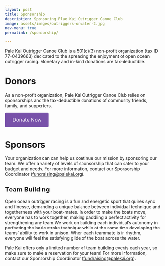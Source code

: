 ```yaml
---
layout: post
title: Sponsorship
description: Sponsoring Plae Kai Outrigger Canoe Club
image: assets/images/outriggers-onwater-2.jpg
nav-menu: true
permalink: /sponsorship/

---
```


Pale Kai Outrigger Canoe Club is a 501(c)(3) non-profit organization (tax ID 77-0439663) dedicated to the spreading the enjoyment of open ocean outrigger racing. Monetary and in-kind donations are tax-deductible.

# Donors

As a non-profit organization, Pale Kai Outrigger Canoe Club relies on sponsorships and the tax-deductible donations of community friends, family, and supporters.

<a id='gfm-charity-donate-link' style='background-color:#7851a9; color: white; border-radius: 4px; padding: 12px 24px; display: inline-block; text-decoration: none; vertical-align: middle; font-size: 16px; font-family: Open Sans,sans-serif; line-height: 24px' role='button' href='https://charity.gofundme.com/o/en/donate-widget/4973'>Donate Now</a>

# Sponsors

Your organization can can help us continue our mission by sponsoring our team. We offer a variety of levels of sponsorship that can cater to your budget and needs. For more information, contact our Sponsorship Coordinator ([fundraising@palekai.org](mailto:fundraising@palekai.org?subject=[Pale%20Kai]%20Sponsorship%20Inquiry)).

## Team Building

Open ocean outrigger racing is a fun and energetic sport that quires sync and finesse, demanding a unique balance between individual technique and togetherness with your boat-mates. In order to make the boats move, everyone has to work together, making paddling a perfect activity for strengthening any team.We work on building each individual’s autonomy in perfecting the basic stroke technique while at the same time developing the teams’ ability to work in unison. When each teammate is in rhythm, everyone will feel the satisfying glide of the boat across the water.

Pale Kai offers only a limited number of team building events each year, so make sure to make a reservation for your team!  For more information, contact our Sponsorship Coordinator ([fundraising@palekai.org](mailto:fundraising@palekai.org?subject=[Pale%20Kai]%20Team%20Building%20Inquiry)).